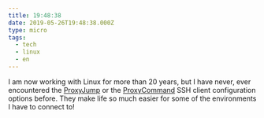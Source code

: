 ```yaml
---
title: 19:48:38
date: 2019-05-26T19:48:38.000Z
type: micro
tags:
  - tech
  - linux
  - en
---
```


I am now working with Linux for more than 20 years, but I have never, ever encountered the [ProxyJump](https://www.tecmint.com/access-linux-server-using-a-jump-host/) or the [ProxyCommand](https://ma.ttias.be/use-jumphost-ssh-client-configurations/) SSH client configuration options before. They make life so much easier for some of the environments I have to connect to!
